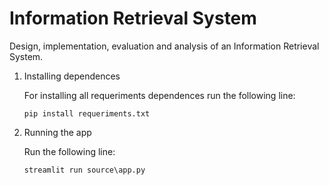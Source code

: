 # Information Retrieval System

Design, implementation, evaluation and analysis of an Information Retrieval System.

1. Installing dependences
   
   For installing all requeriments dependences run the following line:
   
   `pip install requeriments.txt`

2. Running the app
   
   Run the following line:
   
   `streamlit run source\app.py`
